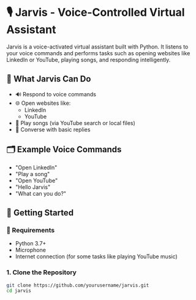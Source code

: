 # 🎙️ Jarvis - Voice-Controlled Virtual Assistant

Jarvis is a voice-activated virtual assistant built with Python. It listens to your voice commands and performs tasks such as opening websites like LinkedIn or YouTube, playing songs, and responding intelligently.

## 🧠 What Jarvis Can Do

- 🔊 Respond to voice commands
- 🌐 Open websites like:
  - LinkedIn
  - YouTube
- 🎵 Play songs (via YouTube search or local files)
- 🤖 Converse with basic replies

## 🗂️ Example Voice Commands

- "Open LinkedIn"
- "Play a song"
- "Open YouTube"
- "Hello Jarvis"
- "What can you do?"

## 🚀 Getting Started

### 📌 Requirements

- Python 3.7+
- Microphone
- Internet connection (for some tasks like playing YouTube music)

### 1. Clone the Repository

```bash
git clone https://github.com/yourusername/jarvis.git
cd jarvis
